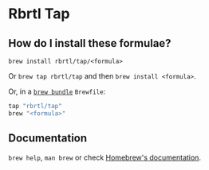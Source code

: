 # Rbrtl Tap

## How do I install these formulae?

`brew install rbrtl/tap/<formula>`

Or `brew tap rbrtl/tap` and then `brew install <formula>`.

Or, in a [`brew bundle`](https://github.com/Homebrew/homebrew-bundle) `Brewfile`:

```ruby
tap "rbrtl/tap"
brew "<formula>"
```

## Documentation

`brew help`, `man brew` or check [Homebrew's documentation](https://docs.brew.sh).
